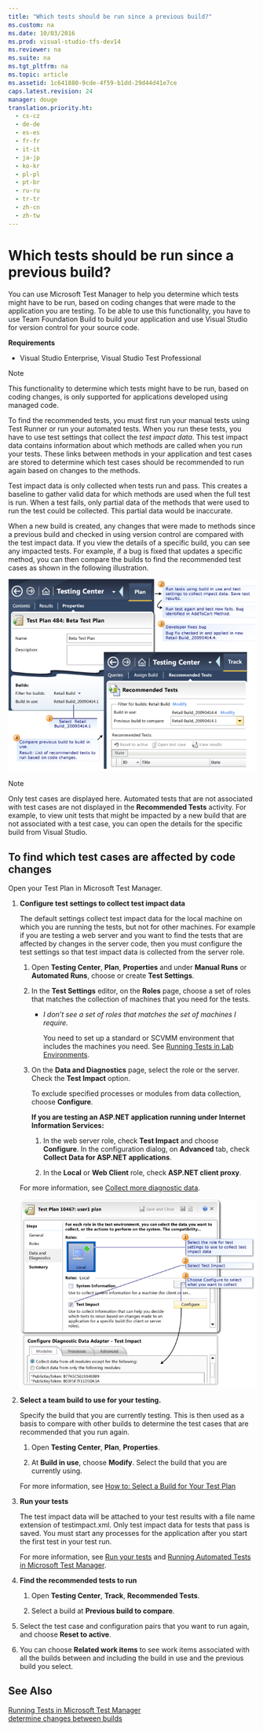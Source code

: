 ```yaml
---
title: "Which tests should be run since a previous build?"
ms.custom: na
ms.date: 10/03/2016
ms.prod: visual-studio-tfs-dev14
ms.reviewer: na
ms.suite: na
ms.tgt_pltfrm: na
ms.topic: article
ms.assetid: 1c641880-9cde-4f59-b1dd-29d44d41e7ce
caps.latest.revision: 24
manager: douge
translation.priority.ht: 
  - cs-cz
  - de-de
  - es-es
  - fr-fr
  - it-it
  - ja-jp
  - ko-kr
  - pl-pl
  - pt-br
  - ru-ru
  - tr-tr
  - zh-cn
  - zh-tw
---
```

# Which tests should be run since a previous build?
You can use Microsoft Test Manager to help you determine which tests might have to be run, based on coding changes that were made to the application you are testing. To be able to use this functionality, you have to use Team Foundation Build to build your application and use Visual Studio for version control for your source code.  
  
 **Requirements**  
  
-   Visual Studio Enterprise, Visual Studio Test Professional  
  
> [!NOTE]
>  This functionality to determine which tests might have to be run, based on coding changes, is only supported for applications developed using managed code.  
  
 To find the recommended tests, you must first run your manual tests using Test Runner or run your automated tests. When you run these tests, you have to use test settings that collect the *test impact data*. This test impact data contains information about which methods are called when you run your tests. These links between methods in your application and test cases are stored to determine which test cases should be recommended to run again based on changes to the methods.  
  
 Test impact data is only collected when tests run and pass. This creates a baseline to gather valid data for which methods are used when the full test is run. When a test fails, only partial data of the methods that were used to run the test could be collected. This partial data would be inaccurate.  
  
 When a new build is created, any changes that were made to methods since a previous build and checked in using version control are compared with the test impact data. If you view the details of a specific build, you can see any impacted tests. For example, if a bug is fixed that updates a specific method, you can then compare the builds to find the recommended test cases as shown in the following illustration.  
  
 ![Recommended Tests](../dv_TeamTestALM/media/Aftershock_Camano.png "Aftershock_Camano")  
  
> [!NOTE]
>  Only test cases are displayed here. Automated tests that are not associated with test cases are not displayed in the **Recommended Tests** activity. For example, to view unit tests that might be impacted by a new build that are not associated with a test case, you can open the details for the specific build from Visual Studio.  
  
## To find which test cases are affected by code changes  
 Open your Test Plan in Microsoft Test Manager.  
  
1.  **Configure test settings to collect test impact data**  
  
     The default settings collect test impact data for the local machine on which you are running the tests, but not for other machines. For example if you are testing a web server and you want to find the tests that are affected by changes in the server code, then you must configure the test settings so that test impact data is collected from the server role.  
  
    1.  Open **Testing Center**, **Plan**, **Properties** and under **Manual Runs** or **Automated Runs**, choose or create **Test Settings**.  
  
    2.  In the **Test Settings** editor, on the **Roles** page, choose a set of roles that matches the collection of machines that you need for the tests.  
  
        -   *I don’t see a set of roles that matches the set of machines I require.*  
  
             You need to set up a standard or SCVMM environment that includes the machines you need.  See [Running Tests in Lab Environments](assetId:///f32d85ef-9a80-4cb8-9ad4-6601e20ba1e7).  
  
    3.  On the **Data and Diagnostics** page, select the role or the server. Check the **Test Impact** option.  
  
         To exclude specified processes or modules from data collection, choose **Configure**.  
  
         **If you are testing an ASP.NET application running under Internet Information Services:**  
  
        1.  In the web server role, check **Test Impact** and choose **Configure**. In the configuration dialog, on **Advanced** tab, check **Collect Data for ASP.NET applications**.  
  
        2.  In the **Local** or **Web Client** role, check **ASP.NET client proxy**.  
  
     For more information, see [Collect more diagnostic data](../dv_TeamTestALM/Collect-more-diagnostic-data-in-manual-tests.md).  
  
     ![Configure Test Impact Analysis](../dv_TeamTestALM/media/TestImpactCollector.png "TestImpactCollector")  
  
2.  **Select a team build to use for your testing.**  
  
     Specify the build that you are currently testing. This is then used as a basis to compare with other builds to determine the test cases that are recommended that you run again.  
  
    1.  Open **Testing Center**, **Plan**, **Properties**.  
  
    2.  At **Build in use**, choose **Modify**. Select the build that you are currently using.  
  
     For more information, see [How to: Select a Build for Your Test Plan](../Topic/How%20to:%20Select%20a%20Build%20for%20Your%20Test%20Plan.md)  
  
3.  **Run your tests**  
  
     The test impact data will be attached to your test results with a file name extension of testimpact.xml. Only test impact data for tests that pass is saved. You must start any processes for the application after you start the first test in your test run.  
  
     For more information, see [Run your tests](../dv_TeamTestALM/Running-manual-tests-using-the-web-portal.md) and [Running Automated Tests in Microsoft Test Manager](assetId:///0632f265-63fe-4859-a413-9bb934c66835).  
  
4.  **Find the recommended tests to run**  
  
    1.  Open **Testing Center**, **Track**, **Recommended Tests**.  
  
    2.  Select a build at **Previous build to compare**.  
  
5.  Select the test case and configuration pairs that you want to run again, and choose **Reset to active**.  
  
6.  You can choose **Related work items** to see work items associated with all the builds between and including the build in use and the previous build you select.  
  
## See Also  
 [Running Tests in Microsoft Test Manager](assetId:///7a154168-c409-4163-bbf2-29971a638458)   
 [determine changes between builds](../Topic/determine%20changes%20between%20builds.md)